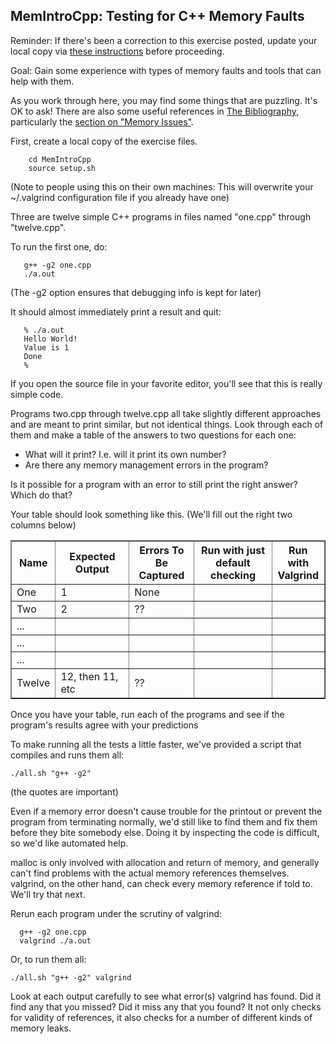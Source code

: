 ## MemIntroCpp: Testing for C++ Memory Faults

Reminder: If there's been a correction to this exercise posted, update your local copy via [these instructions](https://docs.google.com/document/d/1g3b2e7wf3mWaIZ4U6MkNR5B4fQuO71y6Q341LGs45HQ/edit?usp=sharing) before proceeding.

Goal: Gain some experience with types of memory faults and tools that can help with them.

As you work through here, you may find some things that are puzzling.  It's OK to ask!  There are also some useful references in
<a href="https://docs.google.com/document/d/1Jvb1zYRibzOw74VKnGsmTVfWkQcOxb_yc8JboebFDpA/edit#heading=h.dwvcizbspysp">The Bibliography</a>,
particularly the
<a href="https://docs.google.com/document/d/1Jvb1zYRibzOw74VKnGsmTVfWkQcOxb_yc8JboebFDpA/edit#heading=h.dwvcizbspysp">section on "Memory Issues"</a>.

First, create a local copy of the exercise files.
```
    cd MemIntroCpp
    source setup.sh
```

(Note to people using this on their own machines: This will overwrite your ~/.valgrind configuration file if you already have one)

Three are twelve simple C++ programs in files named "one.cpp" through "twelve.cpp".

To run the first one, do:

```
   g++ -g2 one.cpp
   ./a.out
```

(The -g2 option ensures that debugging info is kept for later)

It should almost immediately print a result and quit:

```
   % ./a.out
   Hello World!
   Value is 1
   Done
   %
```

If you open the source file in your favorite editor, you'll see that this is really simple code.

Programs two.cpp through twelve.cpp all take slightly different approaches and are meant to print similar, but not identical things.  Look through each of them and make a table of the answers to two questions for each one:

 - What will it print? I.e. will it print its own number?
 - Are there any memory management errors in the program?

Is it possible for a program with an error to still print the right answer? Which do that?

Your table should look something like this. (We'll fill out the right two columns below)
<table border="1">
<tr>
<th>Name</th><th>Expected<br>Output</th>
<th>Errors To <br/>Be Captured</th>
<th>Run with just<br/>default checking<br/></th>
<th>Run with<br/>Valgrind</th>
</tr>
<tr><td>One</td><td>1</td><td>None</td><td></td><td></td></tr>
<tr><td>Two</td><td>2</td><td>??</td><td></td><td></td></tr>
<tr><td>...</td><td></td><td></td><td></td><td></td></tr>
<tr><td>...</td><td></td><td></td><td></td><td></td></tr>
<tr><td>...</td><td></td><td></td><td></td><td></td></tr>
<tr><td>Twelve</td><td>12, then 11, etc</td><td>??</td><td></td><td></td></tr>
</table>

Once you have your table, run each of the programs and see if the program's results agree with your predictions

To make running all the tests a little faster, we've provided a script that compiles and runs them all:

```
./all.sh "g++ -g2"
```

(the quotes are important)

Even if a memory error doesn't cause trouble for the printout or prevent the program from terminating normally, we'd still like to find them and fix them before they bite somebody else. Doing it by inspecting the code is difficult, so we'd like automated help.

malloc is only involved with allocation and return of memory, and generally can't find problems with the actual memory references themselves. valgrind, on the other hand, can check every memory reference if told to. We'll try that next.

Rerun each program under the scrutiny of valgrind:

 ```
   g++ -g2 one.cpp
   valgrind ./a.out
 ```

Or, to run them all:

```
./all.sh "g++ -g2" valgrind
```

Look at each output carefully to see what error(s) valgrind has found.  Did it find any that you missed? Did it miss any that you found?  It not only checks for validity of references, it also checks for a number of different kinds of memory leaks.
